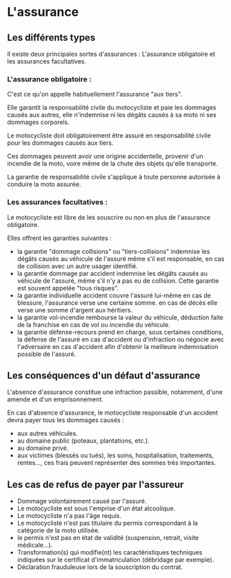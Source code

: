 # L'assurance

## Les différents types

Il existe deux principales sortes d'assurances : L'assurance obligatoire et les assurances facultatives.

### L'assurance obligatoire :

C'est ce qu'on appelle habituellement l'assurance "aux tiers".

Elle garantit la responsabilité civile du motocycliste et paie les dommages causés aux autres, elle n'indemnise ni les dégâts causés à sa moto ni ses dommages corporels.

Le motocycliste doit obligatoirement être assuré en responsabilité civile pour les dommages causés aux tiers.

Ces dommages peuvent avoir une origine accidentelle, provenir d'un incendie de la moto, voire même de la chute des objets qu'elle transporte.

La garantie de responsabilité civile s'applique à toute personne autorisée à conduire la moto assurée.

### Les assurances facultatives :

Le motocycliste est libre de les souscrire ou non en plus de l'assurance obligatoire.

Elles offrent les garanties suivantes :

- la garantie "dommage collisions" ou "tiers-collisions" indemnise les dégâts causés au véhicule de l'assuré même s'il est responsable, en cas de collision avec un autre usager identifié.
- la garantie dommage par accident indemnise les dégâts causés au véhicule de l'assuré, même s'il n'y a pas eu de collision. Cette garantie est souvent appelée "tous risques".
- la garantie individuelle accident couvre l'assuré lui-même en cas de blessure, l'assurance verse une certaine somme. en cas de décès elle verse une somme d'argent aux héritiers.
- la garantie vol-incendie rembourse la valeur du véhicule, déduction faite de la franchise en cas de vol ou incendie du véhicule.
- la garantie défense-recours prend en charge, sous certaines conditions, la défense de l'assuré en cas d'accident ou d'infraction ou négocie avec l'adversaire en cas d'accident afin d'obtenir la meilleure indemnisation possible de l'assuré.

## Les conséquences d'un défaut d'assurance

L'absence d'assurance constitue une infraction passible, notamment, d'une amende et d'un emprisonnement.

En cas d'absence d'assurance, le motocycliste responsable d'un accident devra payer tous les dommages causés :

- aux autres véhicules.
- au domaine public (poteaux, plantations, etc.).
- au domaine privé.
- aux victimes (blessés ou tués), les soins, hospitalisation, traitements, rentes..., ces frais peuvent représenter des sommes très importantes.

## Les cas de refus de payer par l'assureur
- Dommage volontairement causé par l'assuré.
- Le motocycliste est sous l'emprise d'un état alcoolique.
- Le motocycliste n'a pas l'âge requis.
- Le motocycliste n'est pas titulaire du permis correspondant à la catégorie de la moto utilisée.
- le permis n'est pas en état de validité (suspension, retrait, visite médicale...).
- Transformation(s) qui modifie(nt) les caractéristiques techniques indiquées sur le certificat d'immatriculation (débridage par exemple).
- Déclaration frauduleuse lors de la souscription du contrat.
